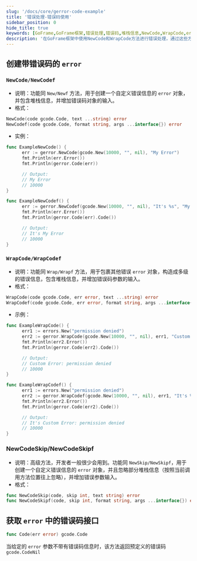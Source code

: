 ```yaml
---
slug: '/docs/core/gerror-code-example'
title: '错误处理-错误码使用'
sidebar_position: 0
hide_title: true
keywords: [GoFrame,GoFrame框架,错误处理,错误码,堆栈信息,NewCode,WrapCode,error,gerror,gcode]
description: '在GoFrame框架中使用NewCode和WrapCode方法进行错误处理，通过这些方法可以创建和包裹带有自定义错误码和堆栈信息的error对象。文档提供了基于GoFrame框架的示例代码，帮助开发者更好地理解错误码在程序中的应用。'
---
```


## 创建带错误码的 `error`

### `NewCode/NewCodef`

- 说明：功能同 `New/Newf` 方法，用于创建一个自定义错误信息的 `error` 对象，并包含堆栈信息，并增加错误码对象的输入。
- 格式：

```go
NewCode(code gcode.Code, text ...string) error
NewCodef(code gcode.Code, format string, args ...interface{}) error
```

- 实例：

```go
func ExampleNewCode() {
      err := gerror.NewCode(gcode.New(10000, "", nil), "My Error")
      fmt.Println(err.Error())
      fmt.Println(gerror.Code(err))

      // Output:
      // My Error
      // 10000
}

func ExampleNewCodef() {
      err := gerror.NewCodef(gcode.New(10000, "", nil), "It's %s", "My Error")
      fmt.Println(err.Error())
      fmt.Println(gerror.Code(err).Code())

      // Output:
      // It's My Error
      // 10000
}
```


### `WrapCode/WrapCodef`

- 说明：功能同 `Wrap/Wrapf` 方法，用于包裹其他错误 `error` 对象，构造成多级的错误信息，包含堆栈信息，并增加错误码参数的输入。
- 格式：

```go
WrapCode(code gcode.Code, err error, text ...string) error
WrapCodef(code gcode.Code, err error, format string, args ...interface{}) error
```

- 示例：

```go
func ExampleWrapCode() {
      err1 := errors.New("permission denied")
      err2 := gerror.WrapCode(gcode.New(10000, "", nil), err1, "Custom Error")
      fmt.Println(err2.Error())
      fmt.Println(gerror.Code(err2).Code())

      // Output:
      // Custom Error: permission denied
      // 10000
}

func ExampleWrapCodef() {
      err1 := errors.New("permission denied")
      err2 := gerror.WrapCodef(gcode.New(10000, "", nil), err1, "It's %s", "Custom Error")
      fmt.Println(err2.Error())
      fmt.Println(gerror.Code(err2).Code())

      // Output:
      // It's Custom Error: permission denied
      // 10000
}
```


### NewCodeSkip/NewCodeSkipf

- 说明：高级方法，开发者一般很少会用到。功能同 `NewSkip/NewSkipf`，用于创建一个自定义错误信息的 `error` 对象，并且忽略部分堆栈信息（按照当前调用方法位置往上忽略），并增加错误参数输入。
- 格式：

```go
func NewCodeSkip(code, skip int, text string) error
func NewCodeSkipf(code, skip int, format string, args ...interface{}) error
```


## 获取 `error` 中的错误码接口

```go
func Code(err error) gcode.Code
```

当给定的 `error` 参数不带有错误码信息时，该方法返回预定义的错误码 `gcode.CodeNil`